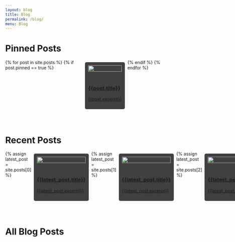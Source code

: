 ```yaml
---
layout: blog
title: Blog
permalink: /blog/
menu: Blog
---
```


# Pinned Posts


<div class="body">
{% for post in site.posts %}
    {% if post.pinned == true %}
      <a href="{{site.baseurl}}{{post.url}}" class="card">
        <div class="blah"><img src= "{{post.picture}}" style="width:100%"></div>
        <div class="container">
          <h3><b>{{post.title}}</b></h3>
          <p>{{post.excerpt}}</p>
        </div>
      </a>
          {% endif %}
          {% endfor %}
</div>


<br>
<br>

# Recent Posts

<style>
@media screen and (min-width: 40em) {
.body {
  display: flex;
  flex-direction: row;

}

}

.card {
  /* Add shadows to create the "card" effect */
  box-shadow: 0 4px 8px 0 rgba(245, 245, 245, 0.2);
  background-color: rgb(64, 64, 64);
  border-radius: 5px;
  transition: 0.3s;
  display: flex;
  flex-flow: row wrap;
  flex-direction: column ;
  text-align: left;
  align-items: left;
  flex: 31%;
  margin: 8px;


}

/* On mouse-over, add a deeper shadow */
.card:hover {
  box-shadow: 0 8px 16px 0 rgba(0,0,0,0.2);
}

/* Add some padding inside the card container */
.container {
  padding: 10px 10px;

}

.blah {
  padding: 10px;
  object-fit: cover;
  

}

</style>



<div class="body">
  {% assign latest_post = site.posts[0] %}
  <a href="{{site.baseurl}}{{latest_post.url}}" class="card">
    <div class="blah"><img src= "{{latest_post.picture}}" style="width:100%"></div>
    <div class="container">
      <h3><b>{{latest_post.title}}</b></h3>
      <p>{{latest_post.excerpt}}</p>
    </div>
  </a>
  {% assign latest_post = site.posts[1] %}
  <a href="{{site.baseurl}}{{latest_post.url}}" class="card">
    <div class="blah"><img src="{{latest_post.picture}}" style="width:100%"></div>
    <div class="container">
      <h3><b>{{latest_post.title}}</b></h3>
      <p>{{latest_post.excerpt}}</p>
    </div>
  </a>
  {% assign latest_post = site.posts[2] %}
  <a href="{{site.baseurl}}{{latest_post.url}}" class="card">
    <div class="blah"><img src="{{latest_post.picture}}" style="width:100%"></div>
    <div class="container">
      <h3><b>{{latest_post.title}}</b></h3>
      <p>{{latest_post.excerpt}}</p>
    </div>
  </a>
</div>

<br/>
<br/>

# All Blog Posts